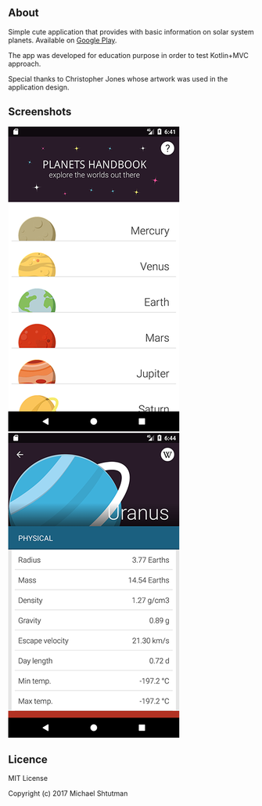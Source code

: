 ## About

Simple cute application that provides with basic information on solar
system planets. Available on [Google Play](https://play.google.com/store/apps/details?id=com.maff.planetshandbook&hl=en).

The app was developed for education purpose in order to test Kotlin+MVC
approach.

Special thanks to Christopher Jones whose artwork was used in the application design.

## Screenshots

![Main Screen](https://github.com/maff91/planets-handbook/blob/master/screenshots/Screenshot_1511980870.png)
![Details Screen](https://github.com/maff91/planets-handbook/blob/master/screenshots/Screenshot_1511981096.png)

## Licence

MIT License

Copyright (c) 2017 Michael Shtutman